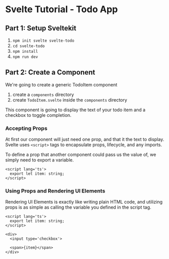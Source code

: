 # Svelte Tutorial - Todo App

## Part 1: Setup Sveltekit

1. `npm init svelte svelte-todo`
2. `cd svelte-todo`
3. `npm install`
4. `npm run dev`

## Part 2: Create a Component

We're going to create a generic TodoItem component

1. create a `components` directory
2. create `TodoItem.svelte` inside the `components` directory

This component is going to display the text of your todo item and a checkbox to toggle completion.

### Accepting Props

At first our component will just need one prop, and that it the text to display. Svelte uses `<script>` tags to encapsulate props, lifecycle, and any imports.

To define a prop that another component could pass us the value of, we simply need to export a variable.

```
<script lang='ts'>
  export let item: string;
</script>
```

### Using Props and Rendering UI Elements

Rendering UI Elements is exactly like writing plain HTML code, and utilizing props is as simple as calling the variable you defined in the script tag.

```
<script lang='ts'>
  export let item: string;
</script>

<div>
  <input type='checkbox'>

  <span>{item}</span>
</div>
```